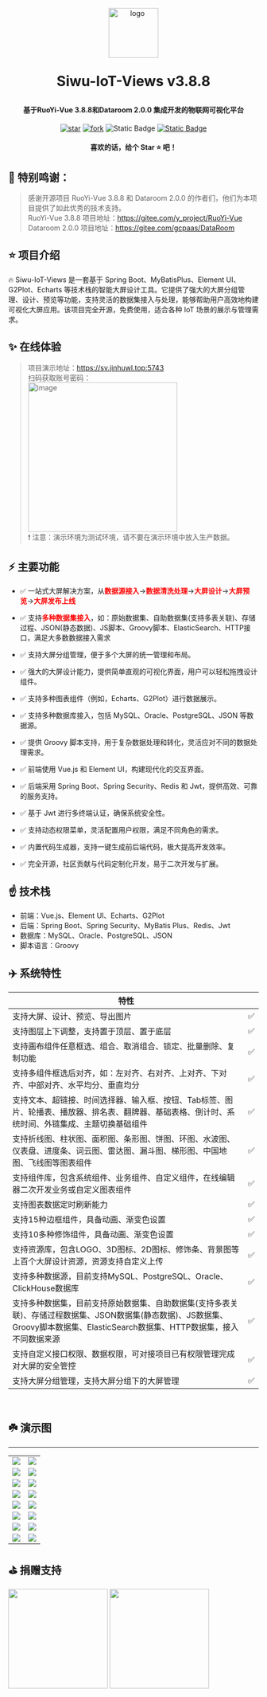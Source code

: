 <p align="center">
	<img alt="logo" src="./gitee/logo.png" width="100" />
</p>
<h1 align="center" style="margin: 30px 0 30px; font-weight: bold;">Siwu-IoT-Views v3.8.8</h1>
<h4 align="center">基于RuoYi-Vue 3.8.8和Dataroom 2.0.0 集成开发的物联网可视化平台</h4>

<p align="center">
	<a  href='https://gitee.com/jonehoo/Siwu-IoT-Views/stargazers'><img src='https://gitee.com/jonehoo/Siwu-IoT-Views/badge/star.svg?theme=dark' alt='star'></img></a>
	<a  href='https://gitee.com/jonehoo/Siwu-IoT-Views/members'><img src='https://gitee.com/jonehoo/Siwu-IoT-Views/badge/fork.svg?theme=dark' alt='fork'></img></a>
    <img alt="Static Badge" src="https://img.shields.io/badge/license%20-%20Apache2.0%20-red?color=%230e80c1">
    <a href="https://bi.jinhuwl.top"><img alt="Static Badge" src="https://img.shields.io/badge/%E9%A2%84%E8%A7%88%20-%20%E6%BC%94%E7%A4%BA%E7%8E%AF%E5%A2%83%20-red?color=%2322b130"></a>
</p>
<h4 align="center"> 喜欢的话，给个 Star ⭐️ 吧！</h4>

## 🎉 特别鸣谢：
> 感谢开源项目 RuoYi-Vue 3.8.8 和 Dataroom 2.0.0 的作者们，他们为本项目提供了如此优秀的技术支持。  
> RuoYi-Vue 3.8.8 项目地址：https://gitee.com/y_project/RuoYi-Vue  
> Dataroom 2.0.0  项目地址：https://gitee.com/gcpaas/DataRoom



## ⭐️ 项目介绍

🔥 Siwu-IoT-Views 是一套基于 Spring Boot、MyBatisPlus、Element UI、G2Plot、Echarts 等技术栈的智能大屏设计工具。它提供了强大的大屏分组管理、设计、预览等功能，支持灵活的数据集接入与处理，能够帮助用户高效地构建可视化大屏应用。该项目完全开源，免费使用，适合各种 IoT 场景的展示与管理需求。

## ✨ 在线体验

> 
> 项目演示地址：https://sv.jinhuwl.top:5743  
> 扫码获取账号密码：  
> <img src="./gitee/公众号.jpg" alt="image" width="300" height="auto">  
> ❗ 注意：演示环境为测试环境，请不要在演示环境中放入生产数据。



##  ⚡ 主要功能
* ✅ 一站式大屏解决方案，从<span style='color:red'>**数据源接入**</span>-><span style='color:red'>**数据清洗处理**</span>-><span style='color:red'>**大屏设计**</span>-><span style='color:red'>**大屏预览**</span>-><span style='color:red'>**大屏发布上线**</span><br/>
* ✅ 支持<span style='color:red'>**多种数据集接入**</span>，如：原始数据集、自助数据集(支持多表关联)、存储过程、JSON(静态数据)、JS脚本、Groovy脚本、ElasticSearch、HTTP接口，满足大多数数据接入需求<br/>
* ✅ 支持大屏分组管理，便于多个大屏的统一管理和布局。
* ✅ 强大的大屏设计能力，提供简单直观的可视化界面，用户可以轻松拖拽设计组件。
* ✅ 支持多种图表组件（例如，Echarts、G2Plot）进行数据展示。


* ✅ 支持多种数据库接入，包括 MySQL、Oracle、PostgreSQL、JSON 等数据源。
* ✅ 提供 Groovy 脚本支持，用于复杂数据处理和转化，灵活应对不同的数据处理需求。

* ✅ 前端使用 Vue.js 和 Element UI，构建现代化的交互界面。
* ✅ 后端采用 Spring Boot、Spring Security、Redis 和 Jwt，提供高效、可靠的服务支持。

* ✅ 基于 Jwt 进行多终端认证，确保系统安全性。
* ✅ 支持动态权限菜单，灵活配置用户权限，满足不同角色的需求。


* ✅ 内置代码生成器，支持一键生成前后端代码，极大提高开发效率。
* ✅ 完全开源，社区贡献与代码定制化开发，易于二次开发与扩展。
##  ☝️ 技术栈
* 前端：Vue.js、Element UI、Echarts、G2Plot
* 后端：Spring Boot、Spring Security、MyBatis Plus、Redis、Jwt
* 数据库：MySQL、Oracle、PostgreSQL、JSON
* 脚本语言：Groovy

##  ‍✈️ 系统特性

| 特性                                                         | |
| --- | :-- |
| 支持大屏、设计、预览、导出图片                     | ✅        |
| 支持图层上下调整，支持置于顶层、置于底层                     | ✅    |
| 支持画布组件任意框选、组合、取消组合、锁定、批量删除、复制功能 | ✅    |
| 支持多组件框选后对齐，如：左对齐、右对齐、上对齐、下对齐、中部对齐、水平均分、垂直均分 | ✅ |
| 支持文本、超链接、时间选择器、输入框、按钮、Tab标签、图片、轮播表、播放器、排名表、翻牌器、基础表格、倒计时、系统时间、外链集成、主题切换基础组件 | ✅    |
| 支持折线图、柱状图、面积图、条形图、饼图、环图、水波图、仪表盘、进度条、词云图、雷达图、漏斗图、梯形图、中国地图、飞线图等图表组件 | ✅    |
| 支持组件库，包含系统组件、业务组件、自定义组件，在线编辑器二次开发业务或自定义图表组件 | ✅ |
| 支持图表数据定时刷新能力 | ✅ |
| 支持15种边框组件，具备动画、渐变色设置                     | ✅    |
| 支持10多种修饰组件，具备动画、渐变色设置                     | ✅    |
| 支持资源库，包含LOGO、3D图标、2D图标、修饰条、背景图等上百个大屏设计资源，资源支持自定义上传 | ✅    |
| 支持多种数据源，目前支持MySQL、PostgreSQL、Oracle、ClickHouse数据库 | ✅    |
| 支持多种数据集，目前支持原始数据集、自助数据集(支持多表关联)、存储过程数据集、JSON数据集(静态数据)、JS数据集、Groovy脚本数据集、ElasticSearch数据集、HTTP数据集，接入不同数据来源 | ✅    |
| 支持自定义接口权限、数据权限，可对接项目已有权限管理完成对大屏的安全管控 | ✅    |
| 支持大屏分组管理，支持大屏分组下的大屏管理                     | ✅    |

<br/>


## ☘️ 演示图

---

<table>
    <tr>
        <td><img src="./gitee/登录.png"/></td>
        <td><img src="./gitee/用户中心.png"/></td>
    </tr>
    <tr>
        <td><img src="./gitee/用户管理.png"/></td>
        <td><img src="./gitee/在线用户.png"/></td>
    </tr>
    <tr>
        <td><img src="./gitee/角色管理.png"/></td>
        <td><img src="./gitee/角色权限管理.png"/></td>
    </tr>
	<tr>
        <td><img src="./gitee/大屏权限管理.png"/></td>
        <td><img src="./gitee/大屏设计页面.png"/></td>
    </tr>	 
    <tr>
        <td><img src="./gitee/地图数据.png"/></td>
        <td><img src="./gitee/高代码自定义组件.png"/></td>
    </tr>
	<tr>
        <td><img src="./gitee/数据源添加.png"/></td>
        <td><img src="./gitee/数据接口添加.png"/></td>
    </tr>
	<tr>
        <td><img src="./gitee/数据接口配置.png"/></td>
        <td><img src="./gitee/数据接口管理.png"/></td>
    </tr>
    <tr>
        <td><img src="./gitee/物联网案例.png"/></td>
        <td><img src="./gitee/流媒体组件测试.png"/></td>
    </tr>
</table>




## ⛳️ 捐赠支持

<img width="200px" src="./gitee/weixin.jpg"/>
<img width="200px" src="./gitee/aliplay.jpg"/>